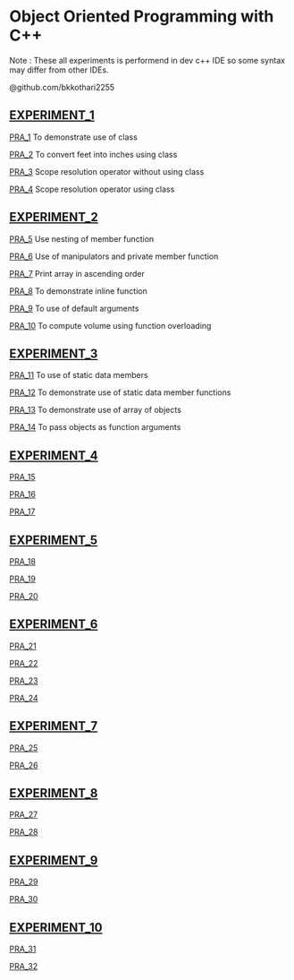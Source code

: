 
# Object Oriented Programming with C++

Note : These all experiments is performend in dev c++ IDE so some syntax may differ from other IDEs.

@github.com/bkkothari2255

## [EXPERIMENT_1](https://github.com/bkkothari2255/OOPC/tree/EXPERIMENT_1)

  [PRA_1](https://github.com/bkkothari2255/OOPC/blob/EXPERIMENT_1/PRA_1) To demonstrate use of class

  [PRA_2](https://github.com/bkkothari2255/OOPC/blob/EXPERIMENT_1/PRA_2) To convert feet into inches using class

  [PRA_3](https://github.com/bkkothari2255/OOPC/blob/EXPERIMENT_1/PRA_3) Scope resolution operator without using class

  [PRA_4](https://github.com/bkkothari2255/OOPC/blob/EXPERIMENT_1/PRA_4) Scope resolution operator using class
  
  
## [EXPERIMENT_2](https://github.com/bkkothari2255/OOPC/tree/EXPERIMENT_2)
  
  [PRA_5](https://github.com/bkkothari2255/OOPC/blob/EXPERIMENT_2/PRA_5) Use nesting of member function
  
  [PRA_6](https://github.com/bkkothari2255/OOPC/blob/EXPERIMENT_2/PRA_6) Use of manipulators and private member function
  
  [PRA_7](https://github.com/bkkothari2255/OOPC/blob/EXPERIMENT_2/PRA_7) Print array in ascending order

  [PRA_8](https://github.com/bkkothari2255/OOPC/blob/EXPERIMENT_2/PRA_8) To demonstrate inline function

  [PRA_9](https://github.com/bkkothari2255/OOPC/blob/EXPERIMENT_2/PRA_9) To use of default arguments
  
  [PRA_10](https://github.com/bkkothari2255/OOPC/blob/EXPERIMENT_2/PRA_10) To compute volume using function overloading
  
  
 ## [EXPERIMENT_3](https://github.com/bkkothari2255/OOPC/tree/EXPERIMENT_3)
 
 [PRA_11](https://github.com/bkkothari2255/OOPC/blob/EXPERIMENT_3/PRA_11) To use of static data members
 
 [PRA_12](https://github.com/bkkothari2255/OOPC/blob/EXPERIMENT_3/PRA_12) To demonstrate use of static data member functions
 
 [PRA_13](https://github.com/bkkothari2255/OOPC/blob/EXPERIMENT_3/PRA_13) To demonstrate use of array of objects
 
 [PRA_14](https://github.com/bkkothari2255/OOPC/blob/EXPERIMENT_3/PRA_14) To pass objects as function arguments
 
 
 ## [EXPERIMENT_4](https://github.com/bkkothari2255/OOPC/tree/EXPERIMENT_4)
 
 [PRA_15]()
 
 [PRA_16]()
 
 [PRA_17]()
 
 
 ## [EXPERIMENT_5](https://github.com/bkkothari2255/OOPC/tree/EXPERIMENT_5)
 
 [PRA_18]()
 
 [PRA_19]()
 
 [PRA_20]()
 
 
 ## [EXPERIMENT_6](https://github.com/bkkothari2255/OOPC/tree/EXPERIMENT_6)
 
 [PRA_21]()
 
 [PRA_22]()
 
 [PRA_23]()
 
 [PRA_24]()


 ## [EXPERIMENT_7](https://github.com/bkkothari2255/OOPC/tree/EXPERIMENT_7)

[PRA_25]()

[PRA_26]()


 ## [EXPERIMENT_8](https://github.com/bkkothari2255/OOPC/tree/EXPERIMENT_8)
 
 [PRA_27]()

 [PRA_28]()

 
 ## [EXPERIMENT_9](https://github.com/bkkothari2255/OOPC/tree/EXPERIMENT_9)
 
 [PRA_29]()

 [PRA_30]()


 ## [EXPERIMENT_10](https://github.com/bkkothari2255/OOPC/tree/EXPERIMENT_10)

[PRA_31]()

[PRA_32]()
